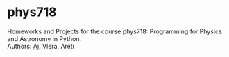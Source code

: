 # phys718
Homeworks and Projects for the course phys718: Programming for Physics and Astronomy in Python.  
Authors: [Aj](as2@uni-bonn.de), Vlera, Areti
